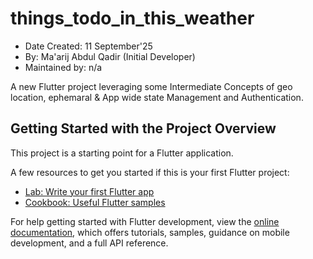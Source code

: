 # things_todo_in_this_weather

- Date Created: 11 September'25
- By: Ma'arij Abdul Qadir (Initial Developer)
- Maintained by: n/a

A new Flutter project leveraging some Intermediate Concepts of geo location, ephemaral & App wide state Management and Authentication.

## Getting Started with the Project Overview


This project is a starting point for a Flutter application.

A few resources to get you started if this is your first Flutter project:

- [Lab: Write your first Flutter app](https://docs.flutter.dev/get-started/codelab)
- [Cookbook: Useful Flutter samples](https://docs.flutter.dev/cookbook)

For help getting started with Flutter development, view the
[online documentation](https://docs.flutter.dev/), which offers tutorials,
samples, guidance on mobile development, and a full API reference.
